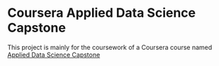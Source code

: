 # Coursera Applied Data Science Capstone

This project is mainly for the coursework of a Coursera course named [Applied Data Science Capstone](https://www.coursera.org/learn/applied-data-science-capstone/home/welcome)
